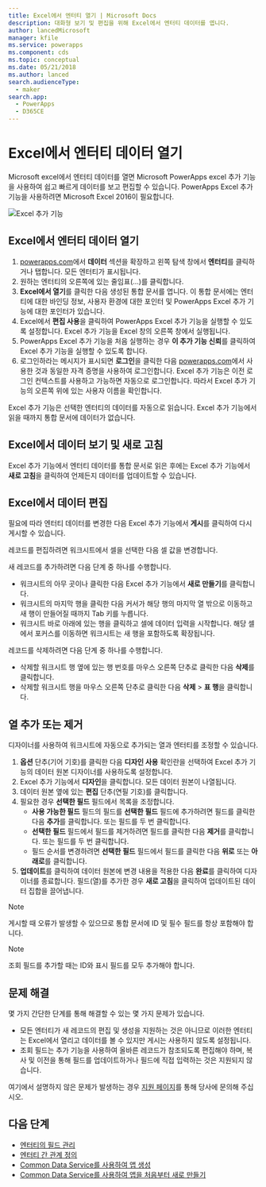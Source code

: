 ```yaml
---
title: Excel에서 엔터티 열기 | Microsoft Docs
description: 대화형 보기 및 편집을 위해 Excel에서 엔터티 데이터를 엽니다.
author: lancedMicrosoft
manager: kfile
ms.service: powerapps
ms.component: cds
ms.topic: conceptual
ms.date: 05/21/2018
ms.author: lanced
search.audienceType:
  - maker
search.app:
  - PowerApps
  - D365CE
---
```

# <a name="open-entity-data-in-excel"></a>Excel에서 엔터티 데이터 열기
Microsoft excel에서 엔터티 데이터를 열면 Microsoft PowerApps excel 추가 기능을 사용하여 쉽고 빠르게 데이터를 보고 편집할 수 있습니다. PowerApps Excel 추가 기능을 사용하려면 Microsoft Excel 2016이 필요합니다.

![Excel 추가 기능](./media/data-platform-cds-excel-addin/ExcelAddin.png "PowerApps Excel 추가 기능")

## <a name="open-entity-data-in-excel"></a>Excel에서 엔터티 데이터 열기
1. [powerapps.com](https://web.powerapps.com/?utm_source=padocs&utm_medium=linkinadoc&utm_campaign=referralsfromdoc)에서 **데이터** 섹션을 확장하고 왼쪽 탐색 창에서 **엔터티**를 클릭하거나 탭합니다. 모든 엔터티가 표시됩니다.
2. 원하는 엔터티의 오른쪽에 있는 줄임표(...)를 클릭합니다.
3. **Excel에서 열기**를 클릭한 다음 생성된 통합 문서를 엽니다. 이 통합 문서에는 엔터티에 대한 바인딩 정보, 사용자 환경에 대한 포인터 및 PowerApps Excel 추가 기능에 대한 포인터가 있습니다.  
4. Excel에서 **편집 사용**을 클릭하여 PowerApps Excel 추가 기능을 실행할 수 있도록 설정합니다. Excel 추가 기능을 Excel 창의 오른쪽 창에서 실행됩니다.
5. PowerApps Excel 추가 기능을 처음 실행하는 경우 **이 추가 기능 신뢰**를 클릭하여 Excel 추가 기능을 실행할 수 있도록 합니다.
6. 로그인하라는 메시지가 표시되면 **로그인**을 클릭한 다음 [powerapps.com](https:///?utm_source=padocs&utm_medium=linkinadoc&utm_campaign=referralsfromdoc)에서 사용한 것과 동일한 자격 증명을 사용하여 로그인합니다. Excel 추가 기능은 이전 로그인 컨텍스트를 사용하고 가능하면 자동으로 로그인합니다. 따라서 Excel 추가 기능의 오른쪽 위에 있는 사용자 이름을 확인합니다.

Excel 추가 기능은 선택한 엔터티의 데이터를 자동으로 읽습니다. Excel 추가 기능에서 읽을 때까지 통합 문서에 데이터가 없습니다.

## <a name="view-and-refresh-data-in-excel"></a>Excel에서 데이터 보기 및 새로 고침
Excel 추가 기능에서 엔터티 데이터를 통합 문서로 읽은 후에는 Excel 추가 기능에서 **새로 고침**을 클릭하여 언제든지 데이터를 업데이트할 수 있습니다.

## <a name="edit-data-in-excel"></a>Excel에서 데이터 편집
필요에 따라 엔터티 데이터를 변경한 다음 Excel 추가 기능에서 **게시**를 클릭하여 다시 게시할 수 있습니다.

레코드를 편집하려면 워크시트에서 셀을 선택한 다음 셀 값을 변경합니다.

새 레코드를 추가하려면 다음 단계 중 하나를 수행합니다.

* 워크시트의 아무 곳이나 클릭한 다음 Excel 추가 기능에서 **새로 만들기**를 클릭합니다.
* 워크시트의 마지막 행을 클릭한 다음 커서가 해당 행의 마지막 열 밖으로 이동하고 새 행이 만들어질 때까지 Tab 키를 누릅니다.
* 워크시트 바로 아래에 있는 행을 클릭하고 셀에 데이터 입력을 시작합니다. 해당 셀에서 포커스를 이동하면 워크시트는 새 행을 포함하도록 확장됩니다.

레코드를 삭제하려면 다음 단계 중 하나를 수행합니다.

* 삭제할 워크시트 행 옆에 있는 행 번호를 마우스 오른쪽 단추로 클릭한 다음 **삭제**를 클릭합니다.
* 삭제할 워크시트 행을 마우스 오른쪽 단추로 클릭한 다음 **삭제** > **표 행**을 클릭합니다.

## <a name="add-or-remove-columns"></a>열 추가 또는 제거
디자이너를 사용하여 워크시트에 자동으로 추가되는 열과 엔터티를 조정할 수 있습니다.

1. **옵션** 단추(기어 기호)를 클릭한 다음 **디자인 사용** 확인란을 선택하여 Excel 추가 기능의 데이터 원본 디자이너를 사용하도록 설정합니다.
2. Excel 추가 기능에서 **디자인**을 클릭합니다. 모든 데이터 원본이 나열됩니다.
3. 데이터 원본 옆에 있는 **편집** 단추(연필 기호)를 클릭합니다.
4. 필요한 경우 **선택한 필드** 필드에서 목록을 조정합니다.
   * **사용 가능한 필드** 필드의 필드를 **선택한 필드** 필드에 추가하려면 필드를 클릭한 다음 **추가**를 클릭합니다. 또는 필드를 두 번 클릭합니다.
   * **선택한 필드** 필드에서 필드를 제거하려면 필드를 클릭한 다음 **제거**를 클릭합니다. 또는 필드를 두 번 클릭합니다.
   * 필드 순서를 변경하려면 **선택한 필드** 필드에서 필드를 클릭한 다음 **위로** 또는 **아래로**를 클릭합니다.
5. **업데이트**를 클릭하여 데이터 원본에 변경 내용을 적용한 다음 **완료**를 클릭하여 디자이너를 종료합니다. 필드(열)를 추가한 경우 **새로 고침**을 클릭하여 업데이트된 데이터 집합을 끌어냅니다.

> [!NOTE]
> 게시할 때 오류가 발생할 수 있으므로 통합 문서에 ID 및 필수 필드를 항상 포함해야 합니다.

> [!NOTE]
> 조회 필드를 추가할 때는 ID와 표시 필드를 모두 추가해야 합니다.

## <a name="troubleshooting"></a>문제 해결
몇 가지 간단한 단계를 통해 해결할 수 있는 몇 가지 문제가 있습니다.

* 모든 엔터티가 새 레코드의 편집 및 생성을 지원하는 것은 아니므로 이러한 엔터티는 Excel에서 열리고 데이터를 볼 수 있지만 게시는 사용하지 않도록 설정됩니다.
* 조회 필드는 추가 기능을 사용하여 올바른 레코드가 참조되도록 편집해야 하며, 복사 및 이전을 통해 필드를 업데이트하거나 필드에 직접 입력하는 것은 지원되지 않습니다.


여기에서 설명하지 않은 문제가 발생하는 경우 [지원 페이지](https://powerapps.microsoft.com/support/)를 통해 당사에 문의해 주십시오.

## <a name="next-steps"></a>다음 단계
* [엔터티의 필드 관리](data-platform-manage-fields.md)
* [엔터티 간 관계 정의](data-platform-entity-lookup.md)
* [Common Data Service를 사용하여 앱 생성](../canvas-apps/data-platform-create-app.md)
* [Common Data Service를 사용하여 앱을 처음부터 새로 만들기](../canvas-apps/data-platform-create-app-scratch.md)

